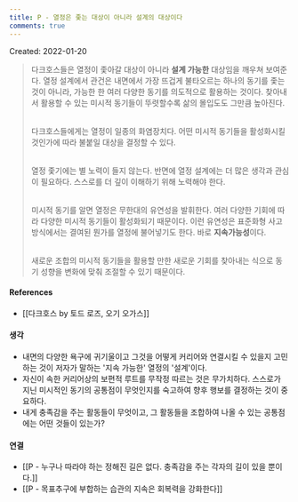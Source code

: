 ```yaml
---
title: P - 열정은 좇는 대상이 아니라 설계의 대상이다
comments: true
---
```


Created: 2022-01-20

>다크호스들은 열정이 좇아갈 대상이 아니라 **설계 가능한** 대상임을 깨우쳐 보여준다. 열정 설계에서 관건은 내면에서 가장 뜨겁게 불타오르는 하나의 동기를 좇는 것이 아니라, 가능한 한 여러 다양한 동기를 의도적으로 활용하는 것이다. 찾아내서 활용할 수 있는 미시적 동기들이 뚜렷할수록 삶의 몰입도도 그만큼 높아진다. 
><br><br>
>
>다크호스들에게는 열정이 일종의 화염장치다. 어떤 미시적 동기들을 활성화시킬 것인가에 따라 불붙일 대상을 결정할 수 있다. <br><br>
>
>
>열정 좇기에는 별 노력이 들지 않는다. 반면에 열정 설계에는 더 많은 생각과 관심이 필요하다. 스스로를 더 깊이 이해하기 위해 노력해야 한다. <br><br>
>
>
>미시적 동기를 알면 열정은 무한대의 유연성을 발휘한다. 여러 다양한 기회에 따라 다양한 미시적 동기들이 활성화되기 때문이다. 이런 유연성은 표준화형 사고방식에서는 결여된 뭔가를 열정에 불어넣기도 한다. 바로 **지속가능성**이다.<br><br>
>
>
>새로운 조합의 미시적 동기들을 활용할 만한 새로운 기회를 찾아내는 식으로 동기 성향을 변화에 맞춰 조절할 수 있기 때문이다.

#### References
- [[다크호스 by 토드 로즈, 오기 오가스]]

#### 생각
- 내면의 다양한 욕구에 귀기울이고 그것을 어떻게 커리어와 연결시킬 수 있을지 고민하는 것이 저자가 말하는 '지속 가능한' 열정의 '설계'이다.
- 자신이 속한 커리어상의 보편적 루트를 무작정 따르는 것은 무가치하다. 스스로가 지닌 미시적인 동기의 공통점이 무엇인지를 숙고하여 향후 행보를 결정하는 것이 중요하다. 
- 내게 충족감을 주는 활동들이 무엇이고, 그 활동들을 조합하여 나올 수 있는 공통점에는 어떤 것들이 있는가? 

#### 연결
- [[P - 누구나 따라야 하는 정해진 길은 없다. 충족감을 주는 각자의 길이 있을 뿐이다.]]
- [[P - 목표추구에 부합하는 습관의 지속은 회복력을 강화한다]]
